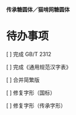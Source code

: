 **传承糖圆体／猫啃网糖圆体**

# 待办事项

[ ] 完成 GB/T 2312

[ ] 完成《通用规范汉字表》

[ ] 合并简繁版

[ ] 修复字形（国标）

[ ] 修复字形（传承字形）